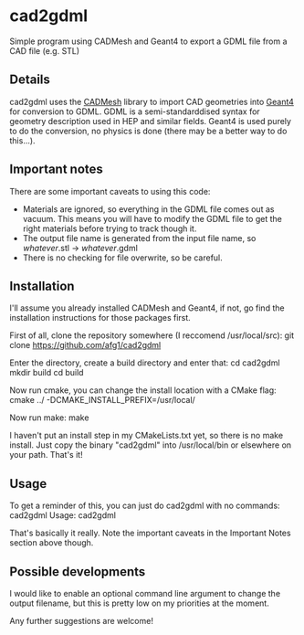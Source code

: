 # cad2gdml
Simple program using CADMesh and Geant4 to export a GDML file from a CAD file (e.g. STL)

## Details
cad2gdml uses the [CADMesh](https://github.com/christopherpoole/cadmesh) library to import CAD geometries into 
[Geant4](http://geant4.cern.ch/) for conversion to GDML. GDML is a semi-standarddised syntax for geometry description
used in HEP and similar fields. Geant4 is used purely to do the conversion, no physics is done (there may be a better way to do this...).

## Important notes
There are some important caveats to using this code:
* Materials are ignored, so everything in the GDML file comes out as vacuum. This means you will have to modify the GDML file to get the right materials before trying to track though it.
* The output file name is generated from the input file name, so *whatever*.stl -> *whatever*.gdml
* There is no checking for file overwrite, so be careful.

## Installation
I'll assume you already installed CADMesh and Geant4, if not, go find the installation instructions for those packages first.

First of all, clone the repository somewhere (I reccomend /usr/local/src):
  git clone https://github.com/afg1/cad2gdml

Enter the directory, create a build directory and enter that:
  cd cad2gdml
  mkdir build
  cd build

Now run cmake, you can change the install location with a CMake flag:
  cmake ../ -DCMAKE_INSTALL_PREFIX=/usr/local/

Now run make:
  make

I haven't put an install step in my CMakeLists.txt yet, so there is no make install. Just copy the binary "cad2gdml" into /usr/local/bin or elsewhere on your path. That's it!

## Usage
To get a reminder of this, you can just do cad2gdml with no commands:
  cad2gdml
  Usage:
  cad2gdml <CAD file>

That's basically it really. Note the important caveats in the Important Notes section above though.

## Possible developments
I would like to enable an optional command line argument to change the output filename, but this is pretty low on my priorities at the moment.

Any further suggestions are welcome!
